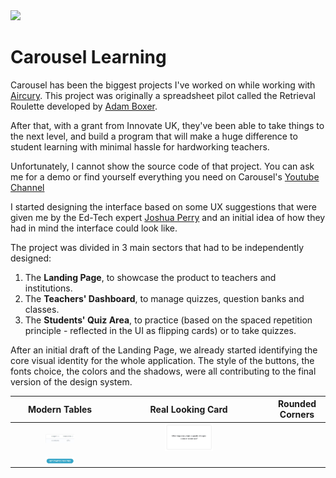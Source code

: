 <img src="https://www.carousel-learning.com/logo.svg" style="width: 150px"/>

# Carousel Learning

Carousel has been the biggest projects I've worked on while working with [Aircury](https://www.aircury.com/). This project was originally a spreadsheet pilot called the Retrieval Roulette developed by [Adam Boxer](https://twitter.com/adamboxer1).

After that, with a grant from Innovate UK, they've been able to take things to the next level, and build a program that will make a huge difference to student learning with minimal hassle for hardworking teachers.

Unfortunately, I cannot show the source code of that project. You can ask me for a demo or find yourself everything you need on Carousel's [Youtube Channel](https://www.youtube.com/channel/UCYW4FlFhLfrK2T31Q0Aj4Lg)

I started designing the interface based on some UX suggestions that were given me by the Ed-Tech expert [Joshua Perry](https://twitter.com/bringmoredata) and an initial idea of how they had in mind the interface could look like.

The project was divided in 3 main sectors that had to be independently designed:

1. The **Landing Page**, to showcase the product to teachers and institutions.
2. The **Teachers' Dashboard**, to manage quizzes, question banks and classes.
3. The **Students' Quiz Area**, to practice (based on the spaced repetition principle - reflected in the UI as flipping cards) or to take quizzes.

After an initial draft of the Landing Page, we already started identifying the core visual identity for the whole application.
The style of the buttons, the fonts choice, the colors and the shadows, were all contributing to the final version of the design system.

| Modern Tables | Real Looking Card | Rounded Corners |
|:---:        |     :---:      |          :---: |
| <img src="https://github.com/gianluigitrontini/carousel-learning/blob/main/images/modern-tables.JPG?raw=true" width='32%' valign='middle'/>   | <img src="https://github.com/gianluigitrontini/carousel-learning/blob/main/images/real-cards.JPG?raw=true" width='32%' valign='middle'/>    | 
<img src="https://github.com/gianluigitrontini/carousel-learning/blob/main/images/rounded-buttons.JPG?raw=true" width='32%' valign='middle'/>    |

